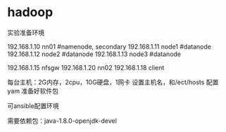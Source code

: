 # hadoop

实验准备环境

192.168.1.10    nn01      #namenode, secondary
192.168.1.11    node1     #datanode 
192.168.1.12    node2     #datanode
192.168.1.13    node3     #datanode

192.168.1.15    nfsgw
192.168.1.20    nn02
192.168.1.18    client


每台主机：2G内存，2cpu，10G硬盘，1网卡
设置主机名，和/ect/hosts
配置yam
准备好软件包

可ansible配置环境

需要依赖包：java-1.8.0-openjdk-devel
